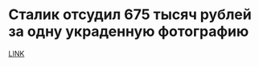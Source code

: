 # Сталик отсудил 675 тысяч рублей за одну украденную фотографию



[LINK](https://varlamov.ru/1978802.html)